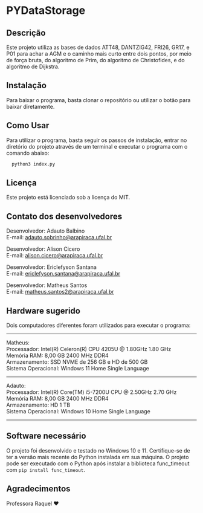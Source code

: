 # PYDataStorage

## Descrição

Este projeto utiliza as bases de dados ATT48, DANTZIG42, FRI26, GR17, e P01 para achar a AGM e o caminho mais curto entre dois pontos, por meio de força bruta, do algoritmo de Prim, do algoritmo de Christofides, e do algoritmo de Dijkstra. 

## Instalação

Para baixar o programa, basta clonar o repositório ou utilizar o botão para baixar diretamente.

## Como Usar

Para utilizar o programa, basta seguir os passos de instalação, entrar no diretório do projeto através de um terminal e executar o programa com o comando abaixo:
```bash
  python3 index.py
```

## Licença

Este projeto está licenciado sob a licença do MIT.

## Contato dos desenvolvedores

Desenvolvedor: Adauto Balbino  
E-mail: adauto.sobrinho@arapiraca.ufal.br  

Desenvolvedor: Alison Cicero  
E-mail: alison.cicero@arapiraca.ufal.br 

Desenvolvedor: Ericlefyson Santana  
E-mail: ericlefyson.santana@arapiraca.ufal.br  

Desenvolvedor: Matheus Santos  
E-mail: matheus.santos2@arapiraca.ufal.br  

## Hardware sugerido

Dois computadores diferentes foram utilizados para executar o programa:
***
Matheus:  
Processador: Intel(R) Celeron(R) CPU 4205U @ 1.80GHz   1.80 GHz  
Memória RAM: 8,00 GB 2400 MHz DDR4  
Armazenamento: SSD NVME de 256 GB  e HD  de 500 GB  
Sistema Operacional: Windows 11 Home Single Language  
***
Adauto:  
Processador: Intel(R) Core(TM) i5-7200U CPU @ 2.50GHz   2.70 GHz  
Memória RAM: 8,00 GB 2400 MHz DDR4  
Armazenamento: HD 1 TB  
Sistema Operacional: Windows 10 Home Single Language  
***
## Software necessário

O projeto foi desenvolvido e testado no Windows 10 e 11. Certifique-se de ter a versão mais recente do Python instalada em sua máquina. O projeto pode ser executado com o Python após instalar a biblioteca func_timeout com `pip install func_timeout`.

## Agradecimentos

Professora Raquel ❤️
